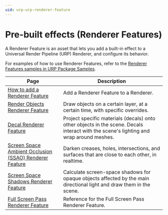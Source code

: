 ```yaml
---
uid: urp-urp-renderer-feature
---
```

# Pre-built effects (Renderer Features)

A Renderer Feature is an asset that lets you add a built-in effect to a Universal Render Pipeline (URP) Renderer, and configure its behavior.

For examples of how to use Renderer Features, refer to the [Renderer Features samples in URP Package Samples](package-sample-urp-package-samples.md#renderer-features).

|Page|Description|
|-|-|
|[How to add a Renderer Feature](urp-renderer-feature-how-to-add.md)|Add a Renderer Feature to a Renderer.|
|[Render Objects Renderer Feature](renderer-features/renderer-feature-render-objects-landing.md)|Draw objects on a certain layer, at a certain time, with specific overrides.|
|[Decal Renderer Feature](renderer-feature-decal-landing.md)|Project specific materials (decals) onto other objects in the scene. Decals interact with the scene's lighting and wrap around meshes.|
|[Screen Space Ambient Occlusion (SSAO) Renderer Feature](post-processing-ssao.md)|Darken creases, holes, intersections, and surfaces that are close to each other, in realtime.|
|[Screen Space Shadows Renderer Feature](renderer-feature-screen-space-shadows.md)|Calculate screen-space shadows for opaque objects affected by the main directional light and draw them in the scene.|
|[Full Screen Pass Renderer Feature](renderer-features/renderer-feature-full-screen-pass-landing.md)|Reference for the Full Screen Pass Renderer Feature.|
